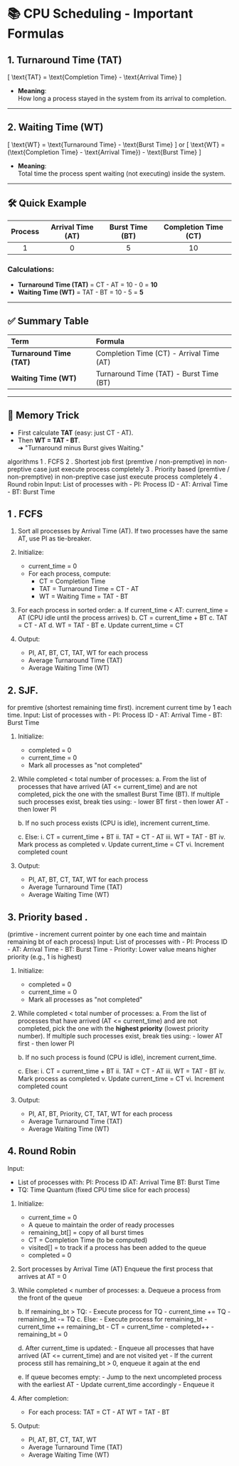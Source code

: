 
# 📚 CPU Scheduling - Important Formulas

## 1. Turnaround Time (TAT)

\[
\text{TAT} = \text{Completion Time} - \text{Arrival Time}
\]

- **Meaning**:  
  How long a process stayed in the system from its arrival to completion.

---

## 2. Waiting Time (WT)

\[
\text{WT} = \text{Turnaround Time} - \text{Burst Time}
\]
or
\[
\text{WT} = (\text{Completion Time} - \text{Arrival Time}) - \text{Burst Time}
\]

- **Meaning**:  
  Total time the process spent waiting (not executing) inside the system.

---

## 🛠 Quick Example

| Process | Arrival Time (AT) | Burst Time (BT) | Completion Time (CT) |
|:-------:|:-----------------:|:---------------:|:--------------------:|
|    1    |        0           |        5        |          10          |

### Calculations:
- **Turnaround Time (TAT)** = CT - AT = 10 - 0 = **10**
- **Waiting Time (WT)** = TAT - BT = 10 - 5 = **5**

---

## ✅ Summary Table

| Term | Formula |
|:----|:--------|
| **Turnaround Time (TAT)** | Completion Time (CT) - Arrival Time (AT) |
| **Waiting Time (WT)** | Turnaround Time (TAT) - Burst Time (BT) |

---

## 🎯 Memory Trick
- First calculate **TAT** (easy: just CT - AT).
- Then **WT = TAT - BT**.  
  ➔ "Turnaround minus Burst gives Waiting."

algorithms
1 . FCFS
2 . Shortest job first (premtive / non-premptive) in non-preptive case just execute process completely
3 . Priority based (premtive / non-premptive) in non-preptive case just execute process completely
4 . Round robin
Input: List of processes with 
       - PI: Process ID 
       - AT: Arrival Time 
       - BT: Burst Time
## 1 . FCFS
1. Sort all processes by Arrival Time (AT).
   If two processes have the same AT, use PI as tie-breaker.

2. Initialize:
   - current_time = 0
   - For each process, compute:
     - CT  = Completion Time
     - TAT = Turnaround Time = CT - AT
     - WT  = Waiting Time = TAT - BT

3. For each process in sorted order:
   a. If current_time < AT:
         current_time = AT   (CPU idle until the process arrives)
   b. CT = current_time + BT
   c. TAT = CT - AT
   d. WT = TAT - BT
   e. Update current_time = CT

4. Output:
   - PI, AT, BT, CT, TAT, WT for each process
   - Average Turnaround Time (TAT)
   - Average Waiting Time (WT)
## 2. SJF. 
for premtive (shortest remaining time first). increment current time by 1 each time.
Input: List of processes with 
       - PI: Process ID 
       - AT: Arrival Time 
       - BT: Burst Time

1. Initialize:
   - completed = 0
   - current_time = 0
   - Mark all processes as "not completed"

2. While completed < total number of processes:
   a. From the list of processes that have arrived (AT <= current_time) and are not completed,
      pick the one with the smallest Burst Time (BT).
      If multiple such processes exist, break ties using:
         - lower BT first
         - then lower AT
         - then lower PI

   b. If no such process exists (CPU is idle), increment current_time.

   c. Else:
      i.   CT = current_time + BT
      ii.  TAT = CT - AT
      iii. WT = TAT - BT
      iv.  Mark process as completed
      v.   Update current_time = CT
      vi.  Increment completed count

3. Output:
   - PI, AT, BT, CT, TAT, WT for each process
   - Average Turnaround Time (TAT)
   - Average Waiting Time (WT)

## 3. Priority based . 
(primtive - increment current pointer by one each time and maintain remaining bt of each process)
Input: List of processes with 
       - PI: Process ID 
       - AT: Arrival Time 
       - BT: Burst Time 
       - Priority: Lower value means higher priority (e.g., 1 is highest)

1. Initialize:
   - completed = 0
   - current_time = 0
   - Mark all processes as "not completed"

2. While completed < total number of processes:
   a. From the list of processes that have arrived (AT <= current_time) and are not completed,
      pick the one with the **highest priority** (lowest priority number).
      If multiple such processes exist, break ties using:
         - lower AT first
         - then lower PI

   b. If no such process is found (CPU is idle), increment current_time.

   c. Else:
      i.   CT = current_time + BT
      ii.  TAT = CT - AT
      iii. WT = TAT - BT
      iv.  Mark process as completed
      v.   Update current_time = CT
      vi.  Increment completed count

3. Output:
   - PI, AT, BT, Priority, CT, TAT, WT for each process
   - Average Turnaround Time (TAT)
   - Average Waiting Time (WT)
## 4. Round Robin
   Input:
- List of processes with:
     PI: Process ID
     AT: Arrival Time
     BT: Burst Time
- TQ: Time Quantum (fixed CPU time slice for each process)

1. Initialize:
   - current_time = 0
   - A queue to maintain the order of ready processes
   - remaining_bt[] = copy of all burst times
   - CT = Completion Time (to be computed)
   - visited[] = to track if a process has been added to the queue
   - completed = 0

2. Sort processes by Arrival Time (AT)
   Enqueue the first process that arrives at AT = 0

3. While completed < number of processes:
   a. Dequeue a process from the front of the queue

   b. If remaining_bt > TQ:
        - Execute process for TQ
        - current_time += TQ
        - remaining_bt -= TQ
   c. Else:
        - Execute process for remaining_bt
        - current_time += remaining_bt
        - CT = current_time
        - completed++
        - remaining_bt = 0

   d. After current_time is updated:
        - Enqueue all processes that have arrived (AT <= current_time)
          and are not visited yet
        - If the current process still has remaining_bt > 0,
          enqueue it again at the end

   e. If queue becomes empty:
        - Jump to the next uncompleted process with the earliest AT
        - Update current_time accordingly
        - Enqueue it

4. After completion:
   - For each process:
       TAT = CT - AT
       WT = TAT - BT

5. Output:
   - PI, AT, BT, CT, TAT, WT
   - Average Turnaround Time (TAT)
   - Average Waiting Time (WT)
